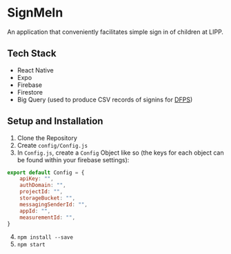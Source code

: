 # SignMeIn

An application that conveniently facilitates simple sign in of children at LIPP.

## Tech Stack

- React Native
- Expo
- Firebase
- Firestore
- Big Query (used to produce CSV records of signins for [DFPS](http://www.dfps.state.tx.us/))

## Setup and Installation

1. Clone the Repository
2. Create `config/Config.js`
3. In `Config.js`, create a `Config` Object like so (the keys for each object can be found within your firebase settings): 
```js
export default Config = {
    apiKey: "",
    authDomain: "",
    projectId: "",
    storageBucket: "",
    messagingSenderId: "",
    appId: "",
    measurementId: "",
}
```
4. `npm install --save`
5. `npm start`

